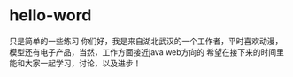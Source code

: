 # hello-word
只是简单的一些练习
你们好，我是来自湖北武汉的一个工作者，平时喜欢动漫，模型还有电子产品，当然，工作方面接近java web方向的
希望在接下来的时间里能和大家一起学习，讨论，以及进步！
